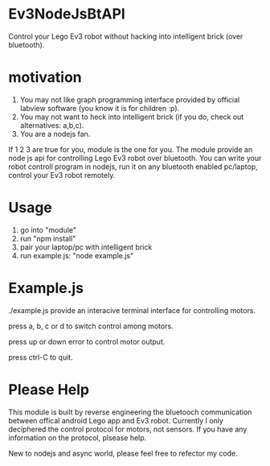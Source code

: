 Ev3NodeJsBtAPI
==============

Control your Lego Ev3 robot without hacking into intelligent brick (over bluetooth).

motivation 
==============
1. You may not like graph programming interface provided by official labview software (you know it is for children :p).
2. You may not want to heck into intelligent brick (if you do, check out alternatives: a,b,c).
3. You are a nodejs fan.

If 1 2 3 are true for you, module is the one for you. 
The module provide an node js api for controlling Lego Ev3 robot over bluetooth. 
You can write your robot controll program in nodejs, run it on any bluetooth enabled pc/laptop, control your Ev3 robot remotely.

Usage
==============
1. go into "module" 
2. run "npm install"
3. pair your laptop/pc with intelligent brick
4. run example.js: "node example.js"

Example.js
==============
./example.js  provide an interacive terminal interface for controlling motors.

press a, b, c or d to switch control among motors.

press up or down error to control motor output. 

press ctrl-C to quit.


Please Help
===============
This module is built by reverse engineering the bluetooch communication between offical android Lego app and Ev3 robot.
Currently I only deciphered the control protocol for motors, not sensors. If you have any information on the protocol, plsease help.

New to nodejs and async world, please feel free to refector my code.
